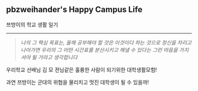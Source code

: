 ## pbzweihander's Happy Campus Life

쯔방이의 학교 생활 일기

---

>*나의 그 핵심 목표는, 올해 공부해야 할 것은 이것이다 하는 것으로 정신을 차리고 나아가면 우리의 그 어떤 시간표를 분산시키고 해낼 수 있다는 그런 마음을 가지셔야 될 거라고 생각합니다*

우리학교 선배님 김 모 젼님같은 훌륭한 사람이 되기위한 대학생활모험!

과연 쯔방이는 군대의 위협을 물리치고 멋진 대학생이 될 수 있을까!